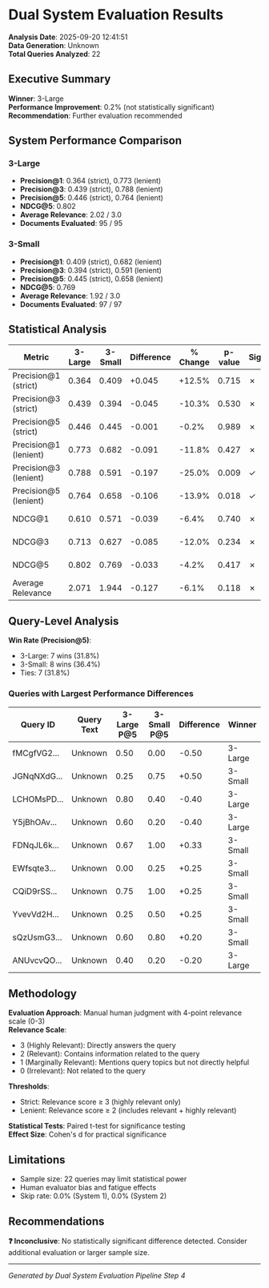 # Dual System Evaluation Results

**Analysis Date**: 2025-09-20 12:41:51  
**Data Generation**: Unknown  
**Total Queries Analyzed**: 22

## Executive Summary

**Winner**: 3-Large  
**Performance Improvement**: 0.2% (not statistically significant)  
**Recommendation**: Further evaluation recommended

## System Performance Comparison

### 3-Large
- **Precision@1**: 0.364 (strict), 0.773 (lenient)
- **Precision@3**: 0.439 (strict), 0.788 (lenient)  
- **Precision@5**: 0.446 (strict), 0.764 (lenient)
- **NDCG@5**: 0.802
- **Average Relevance**: 2.02 / 3.0
- **Documents Evaluated**: 95 / 95

### 3-Small
- **Precision@1**: 0.409 (strict), 0.682 (lenient)
- **Precision@3**: 0.394 (strict), 0.591 (lenient)
- **Precision@5**: 0.445 (strict), 0.658 (lenient)
- **NDCG@5**: 0.769
- **Average Relevance**: 1.92 / 3.0
- **Documents Evaluated**: 97 / 97

## Statistical Analysis

| Metric | 3-Large | 3-Small | Difference | % Change | p-value | Significant | Effect Size |
|--------|-------|-------|------------|----------|---------|-------------|-------------|
| Precision@1 (strict) | 0.364 | 0.409 | +0.045 | +12.5% | 0.715 | ✗ | 0.08 (negligible) |
| Precision@3 (strict) | 0.439 | 0.394 | -0.045 | -10.3% | 0.530 | ✗ | -0.14 (negligible) |
| Precision@5 (strict) | 0.446 | 0.445 | -0.001 | -0.2% | 0.989 | ✗ | -0.00 (negligible) |
| Precision@1 (lenient) | 0.773 | 0.682 | -0.091 | -11.8% | 0.427 | ✗ | -0.17 (negligible) |
| Precision@3 (lenient) | 0.788 | 0.591 | -0.197 | -25.0% | 0.009 | ✓ | -0.62 (medium) |
| Precision@5 (lenient) | 0.764 | 0.658 | -0.106 | -13.9% | 0.018 | ✓ | -0.55 (medium) |
| NDCG@1 | 0.610 | 0.571 | -0.039 | -6.4% | 0.740 | ✗ | -0.07 (negligible) |
| NDCG@3 | 0.713 | 0.627 | -0.085 | -12.0% | 0.234 | ✗ | -0.26 (small) |
| NDCG@5 | 0.802 | 0.769 | -0.033 | -4.2% | 0.417 | ✗ | -0.18 (negligible) |
| Average Relevance | 2.071 | 1.944 | -0.127 | -6.1% | 0.118 | ✗ | -0.35 (small) |

## Query-Level Analysis

**Win Rate (Precision@5)**:
- 3-Large: 7 wins (31.8%)
- 3-Small: 8 wins (36.4%)
- Ties: 7 (31.8%)

### Queries with Largest Performance Differences

| Query ID | Query Text | 3-Large P@5 | 3-Small P@5 | Difference | Winner |
|----------|------------|-------------|-------------|------------|--------|
| fMCgfVG2... | Unknown | 0.50 | 0.00 | -0.50 | 3-Large |
| JGNqNXdG... | Unknown | 0.25 | 0.75 | +0.50 | 3-Small |
| LCHOMsPD... | Unknown | 0.80 | 0.40 | -0.40 | 3-Large |
| Y5jBhOAv... | Unknown | 0.60 | 0.20 | -0.40 | 3-Large |
| FDNqJL6k... | Unknown | 0.67 | 1.00 | +0.33 | 3-Small |
| EWfsqte3... | Unknown | 0.00 | 0.25 | +0.25 | 3-Small |
| CQiD9rSS... | Unknown | 0.75 | 1.00 | +0.25 | 3-Small |
| YvevVd2H... | Unknown | 0.25 | 0.50 | +0.25 | 3-Small |
| sQzUsmG3... | Unknown | 0.60 | 0.80 | +0.20 | 3-Small |
| ANUvcvQO... | Unknown | 0.40 | 0.20 | -0.20 | 3-Large |

## Methodology

**Evaluation Approach**: Manual human judgment with 4-point relevance scale (0-3)  
**Relevance Scale**:
- 3 (Highly Relevant): Directly answers the query
- 2 (Relevant): Contains information related to the query  
- 1 (Marginally Relevant): Mentions query topics but not directly helpful
- 0 (Irrelevant): Not related to the query

**Thresholds**:
- Strict: Relevance score ≥ 3 (highly relevant only)
- Lenient: Relevance score ≥ 2 (includes relevant + highly relevant)

**Statistical Tests**: Paired t-test for significance testing  
**Effect Size**: Cohen's d for practical significance

## Limitations

- Sample size: 22 queries may limit statistical power
- Human evaluator bias and fatigue effects
- Skip rate: 0.0% (System 1), 0.0% (System 2)

## Recommendations

**❓ Inconclusive**: No statistically significant difference detected. Consider additional evaluation or larger sample size.

---
*Generated by Dual System Evaluation Pipeline Step 4*